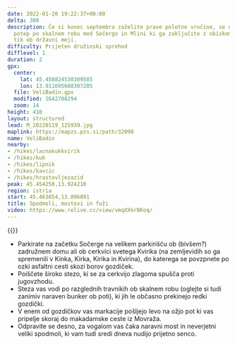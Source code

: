 ```yaml
---
date: 2022-01-20 19:22:37+00:00
delta: 300
description: Če si konec septembra zaželite prave poletne vročine, se odpravite na
  potep po skalnem robu med Sočergo in Mlini ki ga zaključite z obiskom ogromnih spodmolov
  tik ob državni meji.
difficulty: Prijeten družinski sprehod
difflevel: 1
duration: 2
gpx:
  center:
    lat: 45.458824530309585
    lon: 13.911695688307205
  file: VeliBadin.gpx
  modified: 1642708294
  zoom: 14
height: 410
layout: structured
lead: M_20220119_125939.jpg
maplink: https://mapzs.pzs.si/path/32098
name: VeliBadin
nearby:
- /hikes/lacnakukkvirik
- /hikes/kuk
- /hikes/lipnik
- /hikes/kavcic
- /hikes/hrastovljezazid
peak: 45.454250,13.924210
region: istria
start: 45.463854,13.896891
title: Spodmoli, mostovi in fuži
video: https://www.relive.cc/view/vmqXXkrBKoq/
---
```

{{<hike-details description="yes">}}

* Parkirate na začetku Sočerge na velikem parkirišču ob (bivšem?) zadružnem domu ali ob cerkvici svetega Kvirika (na zemljevidih so ga spremenili v Kinka, Kirka, Kirika in Kvirina), do katerega se povzpnete po ozki asfaltni cesti skozi borov gozdiček.
* Poiščete široko stezo, ki se za cerkvijo zlagoma spušča proti jugovzhodu.
* Steza vas vodi po razglednih travnikih ob skalnem robu (oglejte si tudi zanimiv naraven bunker ob poti), ki jih le občasno prekinejo redki gozdički.
* V enem od gozdičkov vas markacije pošljejo levo na ožjo pot ki vas pripelje skoraj do makadamske ceste iz Movraža.
* Odpravite se desno, za vogalom vas čaka naravni most in neverjetni veliki spodmoli, ki vam tudi sredi dneva nudijo prijetno senco.
